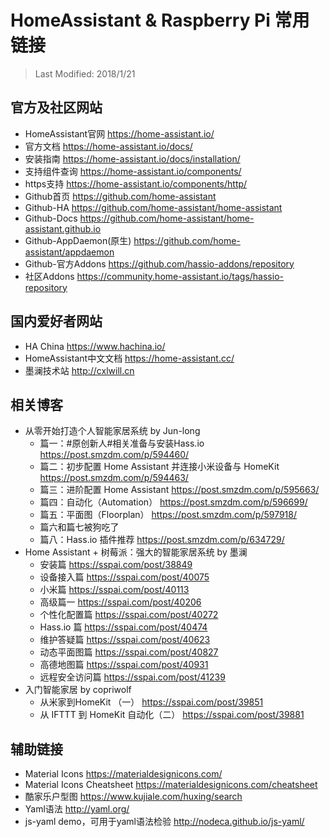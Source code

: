 # HomeAssistant & Raspberry Pi 常用链接

> Last Modified: 2018/1/21

## 官方及社区网站
- HomeAssistant官网 <https://home-assistant.io/>
- 官方文档 <https://home-assistant.io/docs/>
- 安装指南 <https://home-assistant.io/docs/installation/>
- 支持组件查询 <https://home-assistant.io/components/>
- https支持 <https://home-assistant.io/components/http/>
- Github首页 <https://github.com/home-assistant>
- Github-HA <https://github.com/home-assistant/home-assistant>
- Github-Docs <https://github.com/home-assistant/home-assistant.github.io>
- Github-AppDaemon(原生) <https://github.com/home-assistant/appdaemon>
- Github-官方Addons <https://github.com/hassio-addons/repository>
- 社区Addons <https://community.home-assistant.io/tags/hassio-repository>

## 国内爱好者网站
- HA China <https://www.hachina.io/>
- HomeAssistant中文文档 <https://home-assistant.cc/>
- 墨澜技术站 <http://cxlwill.cn>

## 相关博客
- 从零开始打造个人智能家居系统 by Jun-long
	- 篇一：#原创新人#相关准备与安装Hass.io <https://post.smzdm.com/p/594460/>
	- 篇二：初步配置 Home Assistant 并连接小米设备与 HomeKit <https://post.smzdm.com/p/594463/>
	- 篇三：进阶配置 Home Assistant <https://post.smzdm.com/p/595663/>
	- 篇四：自动化（Automation） <https://post.smzdm.com/p/596699/>
	- 篇五：平面图（Floorplan） <https://post.smzdm.com/p/597918/>
	- 篇六和篇七被狗吃了
	- 篇八：Hass.io 插件推荐 <https://post.smzdm.com/p/634729/>
- Home Assistant + 树莓派：强大的智能家居系统 by 墨澜
	- 安装篇 <https://sspai.com/post/38849>
	- 设备接入篇 <https://sspai.com/post/40075>
	- 小米篇 <https://sspai.com/post/40113>
	- 高级篇一 <https://sspai.com/post/40206>
	- 个性化配置篇 <https://sspai.com/post/40272>
	- Hass.io 篇 <https://sspai.com/post/40474>
	- 维护答疑篇 <https://sspai.com/post/40623>
	- 动态平面图篇 <https://sspai.com/post/40827>
	- 高德地图篇 <https://sspai.com/post/40931>
	- 远程安全访问篇 <https://sspai.com/post/41239>
- 入门智能家居 by copriwolf
	- 从米家到HomeKit （一） <https://sspai.com/post/39851>
	- 从 IFTTT 到 HomeKit 自动化（二） <https://sspai.com/post/39881>

## 辅助链接
- Material Icons <https://materialdesignicons.com/>
- Material Icons Cheatsheet <https://materialdesignicons.com/cheatsheet>
- 酷家乐户型图 <https://www.kujiale.com/huxing/search>
- Yaml语法 <http://yaml.org/>
- js-yaml demo，可用于yaml语法检验 <http://nodeca.github.io/js-yaml/>
